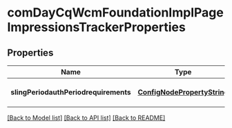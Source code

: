 # comDayCqWcmFoundationImplPageImpressionsTrackerProperties

## Properties
Name | Type | Description | Notes
------------ | ------------- | ------------- | -------------
**slingPeriodauthPeriodrequirements** | [**ConfigNodePropertyString**](ConfigNodePropertyString.md) |  | [optional] [default to null]

[[Back to Model list]](../README.md#documentation-for-models) [[Back to API list]](../README.md#documentation-for-api-endpoints) [[Back to README]](../README.md)


